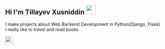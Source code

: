## Hi I'm Tillayev Xusniddin <img src="https://media.giphy.com/media/hvRJCLFzcasrR4ia7z/giphy.gif"    width="30px">

I make projects about Web Backend Development in Python(Django, Flask) <br/>
I really like to travel and read books

<a href="#"> 
<img src="https://as2.ftcdn.net/v2/jpg/02/98/31/59/1000_F_298315933_FdK3b8wCs7EhYWlJqieSvmSgTOr9MSfR.jpg" width="25px">
</a>
